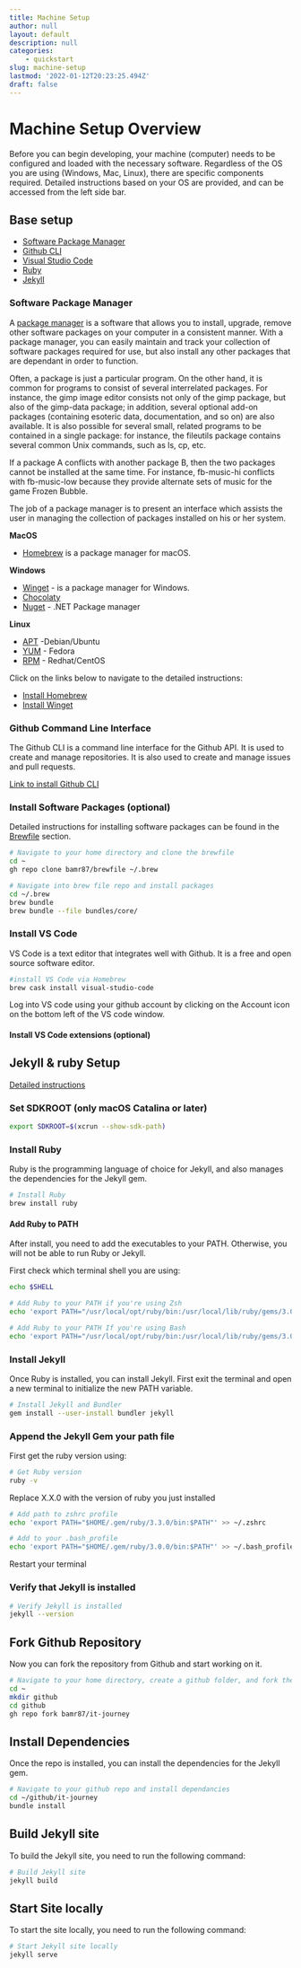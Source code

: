 ```yaml
---
title: Machine Setup
author: null
layout: default
description: null
categories:
    - quickstart
slug: machine-setup
lastmod: '2022-01-12T20:23:25.494Z'
draft: false
---
```


# Machine Setup Overview

Before you can begin developing, your machine (computer) needs to be configured and loaded with the necessary software. Regardless of the OS you are using (Windows, Mac, Linux), there are specific components required. Detailed instructions based on your OS are provided, and can be accessed from the left side bar. 

## Base setup

- [Software Package Manager](#software-package-manager)
- [Github CLI](https://cli.github.com/)
- [Visual Studio Code](https://code.visualstudio.com/)
- [Ruby](https://www.ruby-lang.org/en/)
- [Jekyll](https://jekyllrb.com/)

### Software Package Manager

A [package manager](https://en.wikipedia.org/wiki/Package_manager) is a software that allows you to install, upgrade, remove other software packages on your computer in a consistent manner. With a package manager, you can easily maintain and track your collection of software packages required for use, but also install any other packages that are dependant in order to function.

Often, a package is just a particular program. On the other hand, it is common for programs to consist of several interrelated packages. For instance, the gimp image editor consists not only of the gimp package, but also of the gimp-data package; in addition, several optional add-on packages (containing esoteric data, documentation, and so on) are also available. It is also possible for several small, related programs to be contained in a single package: for instance, the fileutils package contains several common Unix commands, such as ls, cp, etc.

If a package A conflicts with another package B, then the two packages cannot be installed at the same time. For instance, fb-music-hi conflicts with fb-music-low because they provide alternate sets of music for the game Frozen Bubble.

The job of a package manager is to present an interface which assists the user in managing the collection of packages installed on his or her system.

**MacOS**

- [Homebrew](https://docs.brew.sh/Installation) is a package manager for macOS.

**Windows**

- [Winget](https://docs.microsoft.com/en-us/windows/package-manager/winget/) - is a package manager for Windows.
- [Chocolaty](https://chocolatey.org/)
- [Nuget](https://www.nuget.org/) - .NET Package manager

**Linux**

- [APT](https://en.wikipedia.org/wiki/APT_(software)) -Debian/Ubuntu
- [YUM](https://en.wikipedia.org/wiki/Yum_(software)) - Fedora
- [RPM](https://en.wikipedia.org/wiki/RPM_Package_Manager) - Redhat/CentOS

Click on the links below to navigate to the detailed instructions:

- [Install Homebrew](/quickstart/machine-setup/mac/#install-homebrew)
- [Install Winget](/quickstart/machine-setup/windows/#install-winget)

### Github Command Line Interface

The Github CLI is a command line interface for the Github API. It is used to create and manage repositories. It is also used to create and manage issues and pull requests.

[Link to install Github CLI](/quickstart/github/#install-github-cli)

### Install Software Packages (optional)

Detailed instructions for installing software packages can be found in the [Brewfile](/quickstart/homebrew/) section.

```bash
# Navigate to your home directory and clone the brewfile
cd ~
gh repo clone bamr87/brewfile ~/.brew

# Navigate into brew file repo and install packages
cd ~/.brew
brew bundle
brew bundle --file bundles/core/
```

### Install VS Code

VS Code is a text editor that integrates well with Github. It is a free and open source software editor.

```bash
#install VS Code via Homebrew
brew cask install visual-studio-code
```

Log into VS code using your github account by clicking on the Account icon on the bottom left of the VS code window.

#### Install VS Code extensions (optional)



## Jekyll & ruby Setup

[Detailed instructions](https://jekyllrb.com/docs/installation/macos/)

### Set SDKROOT (only macOS Catalina or later)

```bash
export SDKROOT=$(xcrun --show-sdk-path)
```

### Install Ruby

Ruby is the programming language of choice for Jekyll, and also manages the dependencies for the Jekyll gem.

```bash
# Install Ruby
brew install ruby
```

#### Add Ruby to PATH

After install, you need to add the executables to your PATH. Otherwise, you will not be able to run Ruby or Jekyll.

First check which terminal shell you are using:

```bash
echo $SHELL
```

```bash
# Add Ruby to your PATH if you're using Zsh
echo 'export PATH="/usr/local/opt/ruby/bin:/usr/local/lib/ruby/gems/3.0.0/bin:$PATH"' >> ~/.zshrc
```


```bash
# Add Ruby to your PATH If you're using Bash
echo 'export PATH="/usr/local/opt/ruby/bin:/usr/local/lib/ruby/gems/3.0.0/bin:$PATH"' >> ~/.bash_profile
```

### Install Jekyll

Once Ruby is installed, you can install Jekyll. 
First exit the terminal and open a new terminal to initialize the new PATH variable.

```bash
# Install Jekyll and Bundler
gem install --user-install bundler jekyll
```

### Append the Jekyll Gem your path file

First get the ruby version using:

```bash
# Get Ruby version
ruby -v
```


Replace X.X.0 with the version of ruby you just installed

```bash
# Add path to zshrc profile
echo 'export PATH="$HOME/.gem/ruby/3.3.0/bin:$PATH"' >> ~/.zshrc
```


```bash
# Add to your .bash_profile
echo 'export PATH="$HOME/.gem/ruby/3.0.0/bin:$PATH"' >> ~/.bash_profile
```

Restart your terminal

### Verify that Jekyll is installed

```bash
# Verify Jekyll is installed
jekyll --version
```

## Fork Github Repository

Now you can fork the repository from Github and start working on it.

```bash
# Navigate to your home directory, create a github folder, and fork the github repo
cd ~
mkdir github
cd github
gh repo fork bamr87/it-journey
```

## Install Dependencies

Once the repo is installed, you can install the dependencies for the Jekyll gem.

```bash
# Navigate to your github repo and install dependancies
cd ~/github/it-journey
bundle install
```

## Build Jekyll site

To build the Jekyll site, you need to run the following command:

```bash
# Build Jekyll site
jekyll build
```

## Start Site locally

To start the site locally, you need to run the following command:

```bash
# Start Jekyll site locally
jekyll serve
```
